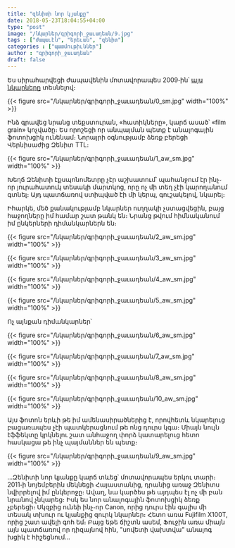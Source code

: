 ```yaml
---
title: "զենիտի նոր կյանքը"
date: 2018-05-23T18:04:55+04:00
type: "post"
image: "/նկարներ/գրիգորի_ջաւադեան/9.jpg"
tags : ["ժապաւէն", "երեւան", "զենիտ"]
categories : ["պատմութիւններ"]
author : "գրիգորի_ջաւադեան"
draft: false
---
```


Ես սիրահարվեցի ժապավենին մոտավորապես 2009֊ին՝ [այս նկարները](https://yozhezavrik.livejournal.com/28134.html) տեսնելով։
<!--more-->
{{< figure src="/նկարներ/գրիգորի_ջաւադեան/0_sm.jpg" width="100%" >}}

Ինձ գրավեց նրանց տեքստուրան, «հատիկները», կարճ ասած՝ «film grain» կոչվածը։ Ես որոշեցի որ անպայման պետք է անալոգային ֆոտոխցիկ ունենամ։ Նորայրի օգնությամբ ձեռք բերեցի Վերնիսաժից Զենիտ TTL։

{{< figure src="/նկարներ/գրիգորի_ջաւադեան/1_aw_sm.jpg" width="100%" >}}

Խեղճ Զենիտի էքսպոնոմետրը չէր աշխատում՝ պահանջում էր ինչ֊որ յուրահատուկ տեսակի մարտկոց, որը ոչ մի տեղ չէի կարողանում գտնել։ Այդ պատճառով ստիպված էի մի կերպ, գուշակելով, նկարել։

Իհարկե, մեծ քանակությամբ նկարներ ուղղակի չստացվեցին, բայց հաջողները իմ համար շատ թանկ են։ Նրանց թվում հիմնականում իմ ընկերների դիմանկարներն են։

{{< figure src="/նկարներ/գրիգորի_ջաւադեան/2_aw_sm.jpg" width="100%" >}}

{{< figure src="/նկարներ/գրիգորի_ջաւադեան/3_aw_sm.jpg" width="100%" >}}

{{< figure src="/նկարներ/գրիգորի_ջաւադեան/4_aw_sm.jpg" width="100%" >}}

{{< figure src="/նկարներ/գրիգորի_ջաւադեան/5_aw_sm.jpg" width="100%" >}}

Ոչ այնքան դիմանկարներ՝

{{< figure src="/նկարներ/գրիգորի_ջաւադեան/6_aw_sm.jpg" width="100%" >}}

{{< figure src="/նկարներ/գրիգորի_ջաւադեան/7_aw_sm.jpg" width="100%" >}}

{{< figure src="/նկարներ/գրիգորի_ջաւադեան/8_aw_sm.jpg" width="100%" >}}

{{< figure src="/նկարներ/գրիգորի_ջաւադեան/10_aw_sm.jpg" width="100%" >}}

Այս ֆոտոն երևի թե իմ ամենասիրածներից է, որովհետև նկարելուց բացառապես չէի պատկերացնում թե ոնց դուրս կգա։ Միայն նույն էֆֆեկտը  կրկնելու շատ անհաջող փորձ կատարելուց հետո հասկացա թե ինչ պայմաններ են պետք։

{{< figure src="/նկարներ/գրիգորի_ջաւադեան/9_aw_sm.jpg" width="100%" >}}

…Զենիտի նոր կյանքը կարճ տևեց՝ մոտավորապես երկու տարի։ 2011֊ի նոյեմբերին մեկնեցի Հայաստանից, դրանից առաջ Զենիտս նվիրրելով իմ ընկերոջը։ Ավաղ, նա կարծես թե այդպես էլ ոչ մի բան նրանով չնկարեց։
Իսկ ես նոր անալոգային ֆոտոխցիկ ձեռք չբերեցի։ Սկզբից ունեի ինչ֊որ Canon, որից դուրս էին գալիս մի տեսակ տխուր ու կյանքից զուրկ նկարներ։ Հետո առա Fujifilm X100T, որից շատ ավելի գոհ եմ։ Բայց եթե ճիշտն ասեմ, Ֆուջին առա միայն այն պատճառով որ դիզայնով հին, "սովետի վախտվա" անալոգ խցիկ է հիշեցնում…
